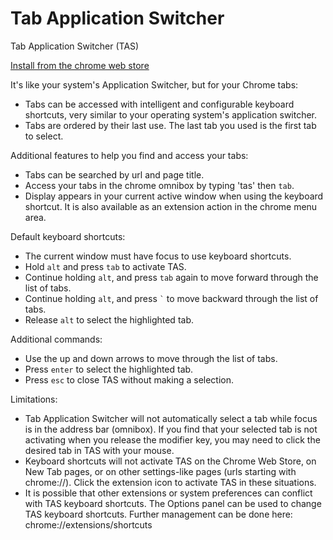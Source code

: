 # Tab Application Switcher

Tab Application Switcher (TAS)

[Install from the chrome web store](https://chrome.google.com/webstore/detail/tab-application-switcher/mfcjanplaceclfoipcengelejgfngcan)

It's like your system's Application Switcher, but for your Chrome tabs:
- Tabs can be accessed with intelligent and configurable keyboard shortcuts, very similar to your operating system's application switcher.
- Tabs are ordered by their last use. The last tab you used is the first tab to select.

Additional features to help you find and access your tabs:
- Tabs can be searched by url and page title.
- Access your tabs in the chrome omnibox by typing 'tas' then `tab`.
- Display appears in your current active window when using the keyboard shortcut. It is also available as an extension action in the chrome menu area.

Default keyboard shortcuts:
- The current window must have focus to use keyboard shortcuts.
- Hold `alt` and press `tab` to activate TAS.
- Continue holding `alt`, and press `tab` again to move forward through the list of tabs.
- Continue holding `alt`, and press `` ` `` to move backward through the list of tabs.
- Release `alt` to select the highlighted tab.

Additional commands:
- Use the up and down arrows to move through the list of tabs.
- Press `enter` to select the highlighted tab.
- Press `esc` to close TAS without making a selection.

Limitations:

- Tab Application Switcher will not automatically select a tab while focus is in the address bar (omnibox).
If you find that your selected tab is not activating when you release the modifier key, you may need to click the desired tab in TAS with your mouse.
- Keyboard shortcuts will not activate TAS on the Chrome Web Store, on New Tab pages, or on other settings-like pages (urls starting with chrome://).
Click the extension icon to activate TAS in these situations.
- It is possible that other extensions or system preferences can conflict with TAS keyboard shortcuts.
The Options panel can be used to change TAS keyboard shortcuts. Further management can be done here: chrome://extensions/shortcuts
